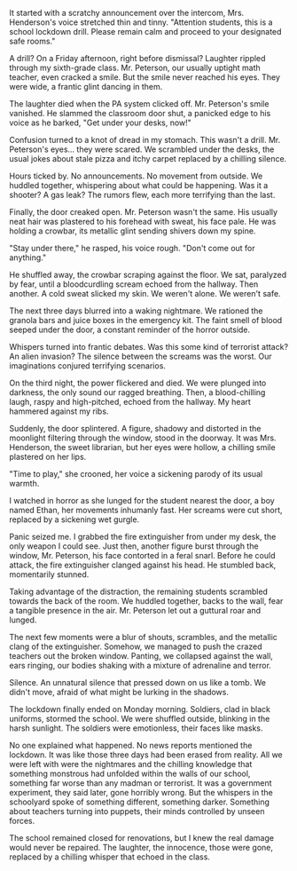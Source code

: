 It started with a scratchy announcement over the intercom, Mrs. Henderson's voice stretched thin and tinny. "Attention students, this is a school lockdown drill. Please remain calm and proceed to your designated safe rooms."  
  
A drill? On a Friday afternoon, right before dismissal? Laughter rippled through my sixth-grade class. Mr. Peterson, our usually uptight math teacher, even cracked a smile. But the smile never reached his eyes. They were wide, a frantic glint dancing in them.  
  
The laughter died when the PA system clicked off. Mr. Peterson's smile vanished. He slammed the classroom door shut, a panicked edge to his voice as he barked, "Get under your desks, now!"  
  
Confusion turned to a knot of dread in my stomach. This wasn't a drill. Mr. Peterson's eyes... they were scared. We scrambled under the desks, the usual jokes about stale pizza and itchy carpet replaced by a chilling silence.  
  
Hours ticked by. No announcements. No movement from outside. We huddled together, whispering about what could be happening. Was it a shooter? A gas leak? The rumors flew, each more terrifying than the last.  
  
Finally, the door creaked open.  Mr. Peterson wasn't the same. His usually neat hair was plastered to his forehead with sweat, his face pale. He was holding a crowbar, its metallic glint sending shivers down my spine.  
  
"Stay under there," he rasped, his voice rough. "Don't come out for anything."  
  
He shuffled away, the crowbar scraping against the floor.  We sat, paralyzed by fear, until a bloodcurdling scream echoed from the hallway. Then another.  A cold sweat slicked my skin. We weren't alone.  We weren't safe.  
  
The next three days blurred into a waking nightmare. We rationed the granola bars and juice boxes in the emergency kit. The faint smell of blood seeped under the door, a constant reminder of the horror outside.  
  
Whispers turned into frantic debates. Was this some kind of terrorist attack? An alien invasion? The silence between the screams was the worst. Our imaginations conjured terrifying scenarios.  
  
On the third night, the power flickered and died. We were plunged into darkness, the only sound our ragged breathing. Then, a blood-chilling laugh, raspy and high-pitched, echoed from the hallway. My heart hammered against my ribs.  
  
Suddenly, the door splintered. A figure, shadowy and distorted in the moonlight filtering through the window, stood in the doorway. It was Mrs. Henderson, the sweet librarian, but her eyes were hollow, a chilling smile plastered on her lips.  
  
"Time to play," she crooned, her voice a sickening parody of its usual warmth.  
  
I watched in horror as she lunged for the student nearest the door, a boy named Ethan, her movements inhumanly fast. Her screams were cut short, replaced by a sickening wet gurgle.  
  
Panic seized me.  I grabbed the fire extinguisher from under my desk, the only weapon I could see.  Just then, another figure burst through the window, Mr. Peterson, his face contorted in a feral snarl. Before he could attack, the fire extinguisher clanged against his head. He stumbled back, momentarily stunned.  
  
Taking advantage of the distraction, the remaining students scrambled towards the back of the room. We huddled together, backs to the wall, fear a tangible presence in the air.  Mr. Peterson let out a guttural roar and lunged.  
  
The next few moments were a blur of shouts, scrambles, and the metallic clang of the extinguisher.  Somehow, we managed to push the crazed teachers out the broken window.  Panting, we collapsed against the wall, ears ringing, our bodies shaking with a mixture of adrenaline and terror.  
  
Silence. An unnatural silence that pressed down on us like a tomb. We didn't move, afraid of what might be lurking in the shadows.  
  
The lockdown finally ended on Monday morning.  Soldiers, clad in black uniforms, stormed the school.  We were shuffled outside, blinking in the harsh sunlight.  The soldiers were emotionless, their faces like masks.  
  
No one explained what happened. No news reports mentioned the lockdown. It was like those three days had been erased from reality. All we were left with were the nightmares and the chilling knowledge that something monstrous had unfolded within the walls of our school, something far worse than any madman or terrorist. It was a government experiment, they said later,  gone horribly wrong.  But the whispers in the schoolyard spoke of something different, something darker.  Something about teachers turning into puppets, their minds controlled by unseen forces.  
  
The school remained closed for renovations, but I knew the real damage would never be repaired.  The laughter, the innocence, those were gone, replaced by a chilling whisper that echoed in the class.